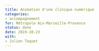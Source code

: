 ```yaml
---
title: Animation d'une clinique numérique
categories:
- accompagnement
for: Métropole Aix-Marseille-Provence
status: done
date: 2019-10-23
with:
- Julien Taquet
---
```

